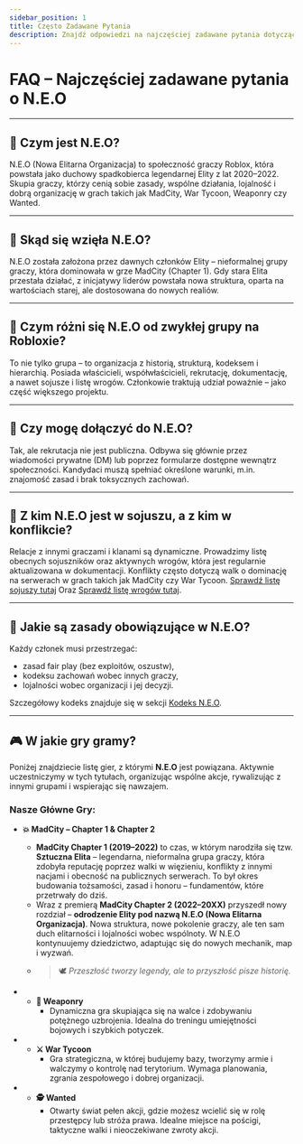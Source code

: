 ```yaml
---
sidebar_position: 1
title: Często Zadawane Pytania
description: Znajdź odpowiedzi na najczęściej zadawane pytania dotyczące N.E.O.
---
```


# FAQ – Najczęściej zadawane pytania o N.E.O

---

## 🔹 Czym jest N.E.O?

N.E.O (Nowa Elitarna Organizacja) to społeczność graczy Roblox, która powstała jako duchowy spadkobierca legendarnej Elity z lat 2020–2022. Skupia graczy, którzy cenią sobie zasady, wspólne działania, lojalność i dobrą organizację w grach takich jak MadCity, War Tycoon, Weaponry czy Wanted.

---

## 🔹 Skąd się wzięła N.E.O?

N.E.O została założona przez dawnych członków Elity – nieformalnej grupy graczy, która dominowała w grze MadCity (Chapter 1). Gdy stara Elita przestała działać, z inicjatywy liderów powstała nowa struktura, oparta na wartościach starej, ale dostosowana do nowych realiów.

---

## 🔹 Czym różni się N.E.O od zwykłej grupy na Robloxie?

To nie tylko grupa – to organizacja z historią, strukturą, kodeksem i hierarchią. Posiada właścicieli, współwłaścicieli, rekrutację, dokumentację, a nawet sojusze i listę wrogów. Członkowie traktują udział poważnie – jako część większego projektu.

---

## 🔹 Czy mogę dołączyć do N.E.O?

Tak, ale rekrutacja nie jest publiczna. Odbywa się głównie przez wiadomości prywatne (DM) lub poprzez formularze dostępne wewnątrz społeczności. Kandydaci muszą spełniać określone warunki, m.in. znajomość zasad i brak toksycznych zachowań.

---

## 🔹 Z kim N.E.O jest w sojuszu, a z kim w konflikcie?

Relacje z innymi graczami i klanami są dynamiczne. Prowadzimy listę obecnych sojuszników oraz aktywnych wrogów, która jest regularnie aktualizowana w dokumentacji. Konflikty często dotyczą walk o dominację na serwerach w grach takich jak MadCity czy War Tycoon.
[Sprawdź listę sojuszy tutaj](/docs/7.%20Sojusze%20i%20Wrogowie/7.1%20Sojusze.md) Oraz [Sprawdź listę wrogów tutaj](/docs//7.%20Sojusze%20i%20Wrogowie/7.2%20Wrogowie.md).

---

## 🔹 Jakie są zasady obowiązujące w N.E.O?

Każdy członek musi przestrzegać:

* zasad fair play (bez exploitów, oszustw),
* kodeksu zachowań wobec innych graczy,
* lojalności wobec organizacji i jej decyzji.

Szczegółowy kodeks znajduje się w sekcji [Kodeks N.E.O](/docs/4.%20Kodeks%20N.E.O/4.1%20Zasady%20Ogólne.md).

---

## 🎮 W jakie gry gramy?

Poniżej znajdziecie listę gier, z którymi **N.E.O** jest powiązana. Aktywnie uczestniczymy w tych tytułach, organizując wspólne akcje, rywalizując z innymi grupami i wspierając się nawzajem.

### **Nasze Główne Gry:**

* **💥 MadCity – Chapter 1 & Chapter 2**
    * **MadCity Chapter 1 (2019–2022)** to czas, w którym narodziła się tzw. **Sztuczna Elita** – legendarna, nieformalna grupa graczy, która zdobyła reputację poprzez walki w więzieniu, konflikty z innymi nacjami i obecność na publicznych serwerach. To był okres budowania tożsamości, zasad i honoru – fundamentów, które przetrwały do dziś.
    * Wraz z premierą **MadCity Chapter 2 (2022–20XX)** przyszedł nowy rozdział – **odrodzenie Elity pod nazwą N.E.O (Nowa Elitarna Organizacja)**. Nowa struktura, nowe pokolenie graczy, ale ten sam duch elitarności i lojalności wobec wspólnoty. W N.E.O kontynuujemy dziedzictwo, adaptując się do nowych mechanik, map i wyzwań.
    * > 🕊️ *Przeszłość tworzy legendy, ale to przyszłość pisze historię.*
    
* * **🔫 Weaponry**
    * Dynamiczna gra skupiająca się na walce i zdobywaniu potężnego uzbrojenia. Idealna do treningu umiejętności bojowych i szybkich potyczek.
    
* * **⚔️ War Tycoon**
    * Gra strategiczna, w której budujemy bazy, tworzymy armie i walczymy o kontrolę nad terytorium. Wymaga planowania, zgrania zespołowego i dobrej organizacji.
    
* * **🕵️ Wanted**
    * Otwarty świat pełen akcji, gdzie możesz wcielić się w rolę przestępcy lub stróża prawa. Idealne miejsce na pościgi, taktyczne walki i nieoczekiwane zwroty akcji.

